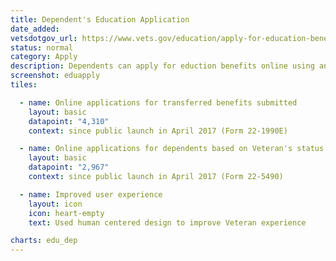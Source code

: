 ```yaml
---
title: Dependent's Education Application
date_added:
vetsdotgov_url: https://www.vets.gov/education/apply-for-education-benefits/
status: normal
category: Apply
description: Dependents can apply for eduction benefits online using any mobile device
screenshot: eduapply
tiles:

  - name: Online applications for transferred benefits submitted
    layout: basic
    datapoint: "4,310"
    context: since public launch in April 2017 (Form 22-1990E)

  - name: Online applications for dependents based on Veteran's status
    layout: basic
    datapoint: "2,967"
    context: since public launch in April 2017 (Form 22-5490)

  - name: Improved user experience
    layout: icon
    icon: heart-empty
    text: Used human centered design to improve Veteran experience

charts: edu_dep
---
```

